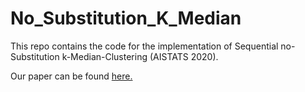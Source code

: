 # No_Substitution_K_Median
This repo contains the code for the implementation of Sequential no-Substitution k-Median-Clustering (AISTATS 2020).

Our paper can be found [here.](https://arxiv.org/abs/1905.12925)
